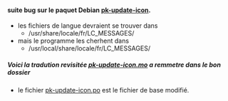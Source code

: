 
#### suite bug sur le paquet Debian [pk-update-icon](https://packages.debian.org/stretch/pk-update-icon "Paquet : pk-update-icon (2.0.0-2) ").

 - les fichiers de langue devraient se trouver dans 
   * /usr/share/locale/fr/LC_MESSAGES/
 - mais le programme les cherhent dans
   * /usr/local/share/locale/fr/LC_MESSAGES/

##### Voici la tradution revisitée [pk-update-icon.mo](https://github.com/Bozosoft/demogit/blob/master/prg/lang/pk-update-icon.mo "fichier de langue : pk-update-icon.mo - Cliquez sur le bouton Download pour le télacharger") a remmetre dans le bon dossier

  * le fichier [pk-update-icon.po](https://github.com/Bozosoft/demogit/blob/master/prg/lang/pk-update-icon.po "fichier de langue : pk-update-icon.po - base de traduction") est le fichier de base modifié.
